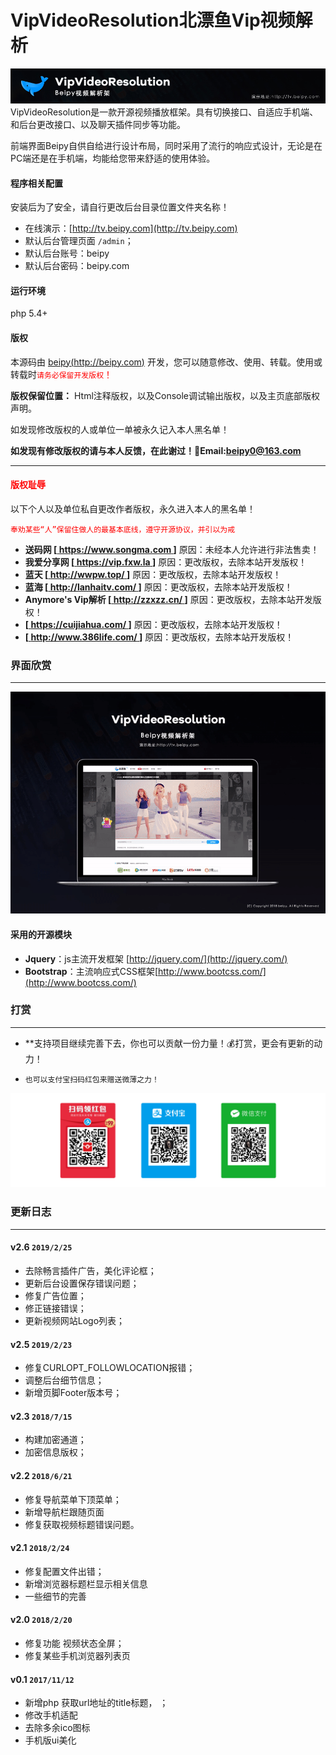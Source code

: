 VipVideoResolution北漂鱼Vip视频解析
========
![jpg](img/TestImg/Title.jpg)
VipVideoResolution是一款开源视频播放框架。具有切换接口、自适应手机端、和后台更改接口、以及聊天插件同步等功能。

前端界面Beipy自供自给进行设计布局，同时采用了流行的响应式设计，无论是在PC端还是在手机端，均能给您带来舒适的使用体验。

#### 程序相关配置
安装后为了安全，请自行更改后台目录位置文件夹名称！

- 在线演示：[http://tv.beipy.com](http://tv.beipy.com)
- 默认后台管理页面 `/admin`；
- 默认后台账号：beipy  
- 默认后台密码：beipy.com

#### 运行环境
php 5.4+ 

#### 版权

本源码由 [beipy(http://beipy.com)](http://beipy.com) 开发，您可以随意修改、使用、转载。使用或转载时<font style="color:red">`请务必保留开发版权`！</font>

**版权保留位置：** Html注释版权，以及Console调试输出版权，以及主页底部版权声明。

如发现修改版权的人或单位一单被永久记入本人黑名单！  

**如发现有修改版权的请与本人反馈，在此谢过！📮Email:<beipy0@163.com>**

-----
#### <font style="color:red">版权耻辱</font>
以下个人以及单位私自更改作者版权，永久进入本人的黑名单！

<font style="color:red">`奉劝某些“人”保留住做人的最基本底线，遵守开源协议，并引以为戒`</font>

- **送码网 [[ https://www.songma.com ](https://www.songma.com)]** 原因：未经本人允许进行非法售卖！
- **我爱分享网 [[ https://vip.fxw.la ](http://vip.fxw.la)]** 原因：更改版权，去除本站开发版权！
- **蓝天 [[ http://wwpw.top/ ](http://wwpw.top)]** 原因：更改版权，去除本站开发版权！
- **蓝海 [[ http://lanhaitv.com/ ](http://lanhaitv.com/)]** 原因：更改版权，去除本站开发版权！
- **Anymore's Vip解析 [[ http://zzxzz.cn/ ](http://zzxzz.cn/)]** 原因：更改版权，去除本站开发版权！
- **[[ https://cuijiahua.com/ ](https://cuijiahua.com/)]** 原因：更改版权，去除本站开发版权！
- **[[ http://www.386life.com/ ](http://www.386life.com/)]** 原因：更改版权，去除本站开发版权！



### 界面欣赏
-----
![gif](img/TestImg/ezgif27.gif)


#### 采用的开源模块
- **Jquery**：js主流开发框架 [http://jquery.com/](http://jquery.com/)
- **Bootstrap**：主流响应式CSS框架[http://www.bootcss.com/](http://www.bootcss.com/)

### 打赏
-----
- **支持项目继续完善下去，你也可以贡献一份力量！💰打赏，更会有更新的动力！

- `也可以支付宝扫码红包来赠送微薄之力！`

![PNG](img/TestImg/dashang.png)

### 更新日志
-----

#### v2.6 `2019/2/25`
- 去除畅言插件广告，美化评论框；
- 更新后台设置保存错误问题；
- 修复广告位置；
- 修正链接错误；
- 更新视频网站Logo列表；

#### v2.5 `2019/2/23`
- 修复CURLOPT_FOLLOWLOCATION报错；
- 调整后台细节信息；
- 新增页脚Footer版本号；

#### v2.3 `2018/7/15`
- 构建加密通道；
- 加密信息版权；

#### v2.2 `2018/6/21`
- 修复导航菜单下顶菜单；
- 新增导航栏跟随页面
- 修复获取视频标题错误问题。

#### v2.1 `2018/2/24`
- 修复配置文件出错；
- 新增浏览器标题栏显示相关信息
- 一些细节的完善

#### v2.0 `2018/2/20`
- 修复功能 视频状态全屏；
- 修复某些手机浏览器列表页

#### v0.1 `2017/11/12`
- 新增php 获取url地址的title标题， ；
- 修改手机适配
- 去除多余ico图标 
- 手机版ui美化

